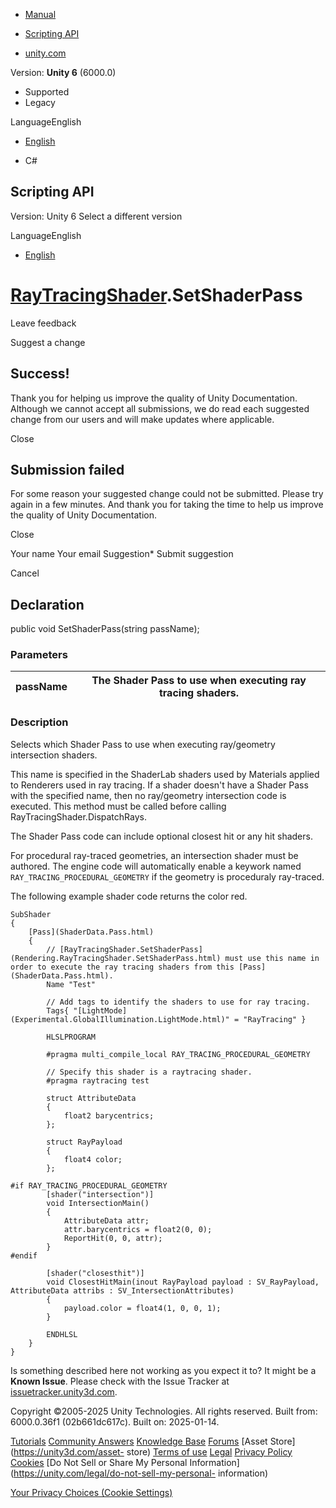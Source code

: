 [ ]()

  * [Manual](../Manual/index.html)
  * [Scripting API](../ScriptReference/index.html)

  * [unity.com](https://unity.com/)

Version: **Unity 6** (6000.0)

  * Supported
  * Legacy

LanguageEnglish

  * [English]()

  * C#

[ ](https://docs.unity3d.com)

## Scripting API

Version: Unity 6 Select a different version

LanguageEnglish

  * [English]()

#  [RayTracingShader](Rendering.RayTracingShader.html).SetShaderPass

Leave feedback

Suggest a change

## Success!

Thank you for helping us improve the quality of Unity Documentation. Although
we cannot accept all submissions, we do read each suggested change from our
users and will make updates where applicable.

Close

## Submission failed

For some reason your suggested change could not be submitted. Please <a>try
again</a> in a few minutes. And thank you for taking the time to help us
improve the quality of Unity Documentation.

Close

Your name Your email Suggestion* Submit suggestion

Cancel

[ ]()

## Declaration

public void SetShaderPass(string passName);

### Parameters

passName | The Shader Pass to use when executing ray tracing shaders.  
---|---  
  
### Description

Selects which Shader Pass to use when executing ray/geometry intersection
shaders.

This name is specified in the ShaderLab shaders used by Materials applied to
Renderers used in ray tracing. If a shader doesn't have a Shader Pass with the
specified name, then no ray/geometry intersection code is executed. This
method must be called before calling RayTracingShader.DispatchRays.  
  
The Shader Pass code can include optional closest hit or any hit shaders.  
  
For procedural ray-traced geometries, an intersection shader must be authored.
The engine code will automatically enable a keywork named
`RAY_TRACING_PROCEDURAL_GEOMETRY` if the geometry is proceduraly ray-traced.  
  
The following example shader code returns the color red.

    
    
    SubShader
    {
        [Pass](ShaderData.Pass.html)
        {
            // [RayTracingShader.SetShaderPass](Rendering.RayTracingShader.SetShaderPass.html) must use this name in order to execute the ray tracing shaders from this [Pass](ShaderData.Pass.html).
            Name "Test"  
      
            // Add tags to identify the shaders to use for ray tracing.
            Tags{ "[LightMode](Experimental.GlobalIllumination.LightMode.html)" = "RayTracing" }  
      
            HLSLPROGRAM  
      
            #pragma multi_compile_local RAY_TRACING_PROCEDURAL_GEOMETRY  
      
            // Specify this shader is a raytracing shader.
            #pragma raytracing test  
      
            struct AttributeData
            {
                float2 barycentrics;
            };  
      
            struct RayPayload
            {
                float4 color;
            };  
      
    #if RAY_TRACING_PROCEDURAL_GEOMETRY
            [shader("intersection")]
            void IntersectionMain()
            {
                AttributeData attr;
                attr.barycentrics = float2(0, 0);
                ReportHit(0, 0, attr);
            }
    #endif  
      
            [shader("closesthit")]
            void ClosestHitMain(inout RayPayload payload : SV_RayPayload, AttributeData attribs : SV_IntersectionAttributes)
            {
                payload.color = float4(1, 0, 0, 1);
            }  
      
            ENDHLSL
        }
    }

Is something described here not working as you expect it to? It might be a
**Known Issue**. Please check with the Issue Tracker at
[issuetracker.unity3d.com](https://issuetracker.unity3d.com).

Copyright ©2005-2025 Unity Technologies. All rights reserved. Built from:
6000.0.36f1 (02b661dc617c). Built on: 2025-01-14.

[Tutorials](https://unity3d.com/learn) [Community
Answers](https://answers.unity3d.com) [Knowledge
Base](https://support.unity3d.com/hc/en-us)
[Forums](https://forum.unity3d.com) [Asset Store](https://unity3d.com/asset-
store) [Terms of use](https://docs.unity3d.com/Manual/TermsOfUse.html)
[Legal](https://unity.com/legal) [Privacy
Policy](https://unity.com/legal/privacy-policy)
[Cookies](https://unity.com/legal/cookie-policy) [Do Not Sell or Share My
Personal Information](https://unity.com/legal/do-not-sell-my-personal-
information)

[Your Privacy Choices (Cookie Settings)](javascript:void\(0\);)

